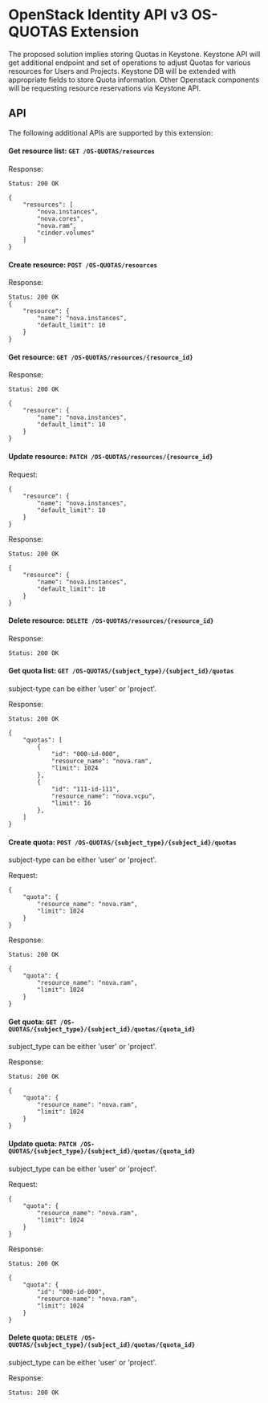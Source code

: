 OpenStack Identity API v3 OS-QUOTAS Extension
=============================================

The proposed solution implies storing Quotas in Keystone. Keystone API will get
additional endpoint and set of operations to adjust Quotas for various
resources for Users and Projects. Keystone DB will be extended with appropriate
fields to store Quota information. Other Openstack components will be
requesting resource reservations via Keystone API.

API
---

The following additional APIs are supported by this extension:

#### Get resource list: `GET /OS-QUOTAS/resources`

Response:

    Status: 200 OK

    {
        "resources": [
            "nova.instances",
            "nova.cores",
            "nova.ram",
            "cinder.volumes"
        ]
    }

#### Create resource: `POST /OS-QUOTAS/resources`

Response:

    Status: 200 OK
    {
        "resource": {
            "name": "nova.instances",
            "default_limit": 10
        }
    }

#### Get resource: `GET /OS-QUOTAS/resources/{resource_id}`

Response:

    Status: 200 OK

    {
        "resource": {
            "name": "nova.instances",
            "default_limit": 10
        }
    }

#### Update resource: `PATCH /OS-QUOTAS/resources/{resource_id}`

Request:

    {
        "resource": {
            "name": "nova.instances",
            "default_limit": 10
        }
    }

Response:

    Status: 200 OK

    {
        "resource": {
            "name": "nova.instances",
            "default_limit": 10
        }
    }

#### Delete resource: `DELETE /OS-QUOTAS/resources/{resource_id}`

Response:

    Status: 200 OK

#### Get quota list: `GET /OS-QUOTAS/{subject_type}/{subject_id}/quotas`

subject-type can be either 'user' or 'project'.

Response:

    Status: 200 OK

    {
        "quotas": [
            {
                "id": "000-id-000",
                "resource_name": "nova.ram",
                "limit": 1024
            },
            {
                "id": "111-id-111",
                "resource_name": "nova.vcpu",
                "limit": 16
            },
        ]
    }

#### Create quota: `POST /OS-QUOTAS/{subject_type}/{subject_id}/quotas`

subject-type can be either 'user' or 'project'.

Request:

    {
        "quota": {
            "resource_name": "nova.ram",
            "limit": 1024
        }
    }

Response:

    Status: 200 OK

    {
        "quota": {
            "resource_name": "nova.ram",
            "limit": 1024
        }
    }

#### Get quota: `GET /OS-QUOTAS/{subject_type}/{subject_id}/quotas/{quota_id}`

subject_type can be either 'user' or 'project'.

Response:

    Status: 200 OK

    {
        "quota": {
            "resource_name": "nova.ram",
            "limit": 1024
        }
    }

#### Update quota: `PATCH /OS-QUOTAS/{subject_type}/{subject_id}/quotas/{quota_id}`

subject_type can be either 'user' or 'project'.

Request:

    {
        "quota": {
            "resource_name": "nova.ram",
            "limit": 1024
        }
    }

Response:

    Status: 200 OK

    {
        "quota": {
            "id": "000-id-000",
            "resource-name": "nova.ram",
            "limit": 1024
        }
    }

#### Delete quota: `DELETE /OS-QUOTAS/{subject_type}/(subject_id}/quotas/{quota_id}`

subject_type can be either 'user' or 'project'.

Response:

    Status: 200 OK
